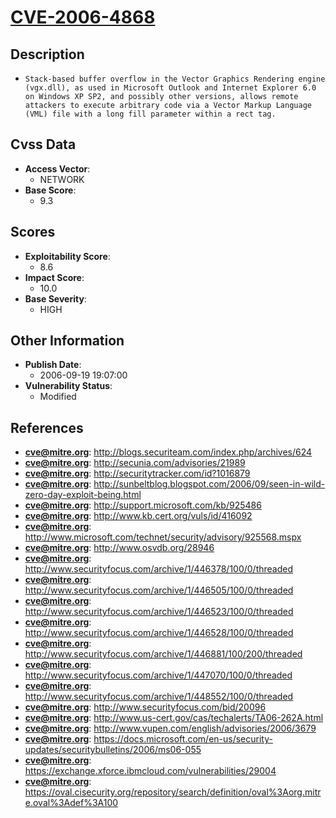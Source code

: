 
# [CVE-2006-4868](http://blogs.securiteam.com/index.php/archives/624)

## Description

- `Stack-based buffer overflow in the Vector Graphics Rendering engine (vgx.dll), as used in Microsoft Outlook and Internet Explorer 6.0 on Windows XP SP2, and possibly other versions, allows remote attackers to execute arbitrary code via a Vector Markup Language (VML) file with a long fill parameter within a rect tag.`

## Cvss Data

- **Access Vector**:
  - NETWORK
- **Base Score**:
  - 9.3

## Scores

- **Exploitability Score**:
  - 8.6
- **Impact Score**:
  - 10.0
- **Base Severity**:
  - HIGH

## Other Information

- **Publish Date**:
  - 2006-09-19 19:07:00
- **Vulnerability Status**:
  - Modified

## References

- **cve@mitre.org**: http://blogs.securiteam.com/index.php/archives/624
- **cve@mitre.org**: http://secunia.com/advisories/21989
- **cve@mitre.org**: http://securitytracker.com/id?1016879
- **cve@mitre.org**: http://sunbeltblog.blogspot.com/2006/09/seen-in-wild-zero-day-exploit-being.html
- **cve@mitre.org**: http://support.microsoft.com/kb/925486
- **cve@mitre.org**: http://www.kb.cert.org/vuls/id/416092
- **cve@mitre.org**: http://www.microsoft.com/technet/security/advisory/925568.mspx
- **cve@mitre.org**: http://www.osvdb.org/28946
- **cve@mitre.org**: http://www.securityfocus.com/archive/1/446378/100/0/threaded
- **cve@mitre.org**: http://www.securityfocus.com/archive/1/446505/100/0/threaded
- **cve@mitre.org**: http://www.securityfocus.com/archive/1/446523/100/0/threaded
- **cve@mitre.org**: http://www.securityfocus.com/archive/1/446528/100/0/threaded
- **cve@mitre.org**: http://www.securityfocus.com/archive/1/446881/100/200/threaded
- **cve@mitre.org**: http://www.securityfocus.com/archive/1/447070/100/0/threaded
- **cve@mitre.org**: http://www.securityfocus.com/archive/1/448552/100/0/threaded
- **cve@mitre.org**: http://www.securityfocus.com/bid/20096
- **cve@mitre.org**: http://www.us-cert.gov/cas/techalerts/TA06-262A.html
- **cve@mitre.org**: http://www.vupen.com/english/advisories/2006/3679
- **cve@mitre.org**: https://docs.microsoft.com/en-us/security-updates/securitybulletins/2006/ms06-055
- **cve@mitre.org**: https://exchange.xforce.ibmcloud.com/vulnerabilities/29004
- **cve@mitre.org**: https://oval.cisecurity.org/repository/search/definition/oval%3Aorg.mitre.oval%3Adef%3A100
